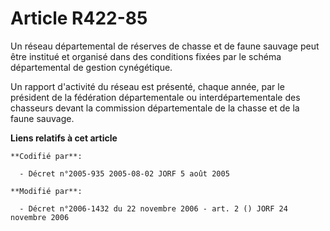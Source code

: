# Article R422-85

Un réseau départemental de réserves de chasse et de faune sauvage peut être institué et organisé dans des conditions fixées
par le schéma départemental de gestion cynégétique.

Un rapport d'activité du réseau est présenté, chaque année, par le président de la fédération départementale ou
interdépartementale des chasseurs devant la commission départementale de la chasse et de la faune sauvage.

**Liens relatifs à cet article**

	**Codifié par**:

	  - Décret n°2005-935 2005-08-02 JORF 5 août 2005

	**Modifié par**:

	  - Décret n°2006-1432 du 22 novembre 2006 - art. 2 () JORF 24 novembre 2006
